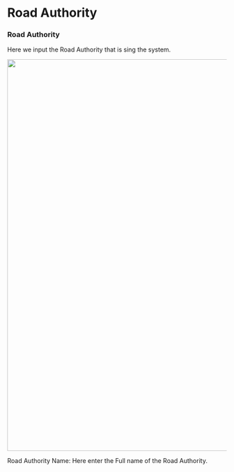 # Road Authority

### Road Authority

Here we input the Road Authority that is sing the system.

<div style="margin:auto;">
  <img src="/assets/images/road_authority.png" width="1200" height="900" />
  </div>

Road Authority Name: Here enter the Full name of the Road Authority.
